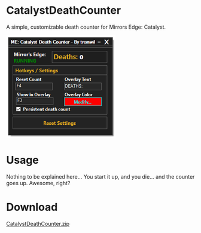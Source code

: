 # CatalystDeathCounter
A simple, customizable death counter for Mirrors Edge: Catalyst.

![alt text](https://raw.githubusercontent.com/tremwil/CatalystDeathCounter/master/app_snapshot.png)

# Usage
Nothing to be explained here... You start it up, and you die... and the counter goes up. Awesome, right?

# Download
[CatalystDeathCounter.zip](https://github.com/tremwil/CatalystDeathCounter/releases/download/release/CatalystDeathCounter.zip)
